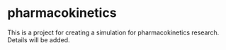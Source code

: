 # pharmacokinetics
This is a project for creating a simulation for pharmacokinetics research. Details will be added.
